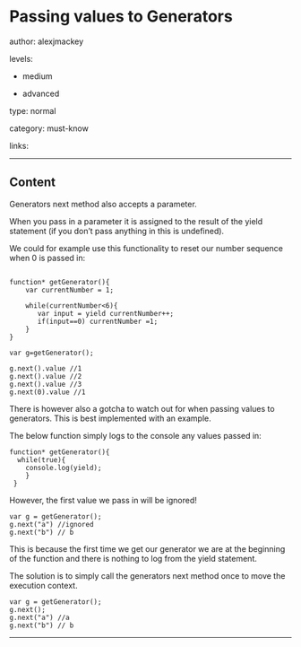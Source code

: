 # Passing values to Generators
author: alexjmackey

levels:

  - medium

  - advanced

type: normal

category: must-know

links:

---
## Content

Generators next method also accepts a parameter. 

When you pass in a parameter it is assigned to the result of the yield statement (if you don’t pass anything in this is undefined).

We could for example use this functionality to reset our number sequence when 0 is passed in:

```

function* getGenerator(){
    var currentNumber = 1;

    while(currentNumber<6){
       var input = yield currentNumber++;
       if(input==0) currentNumber =1;
    } 
}

var g=getGenerator();

g.next().value //1
g.next().value //2
g.next().value //3
g.next(0).value //1
```

There is however also a gotcha to watch out for when passing values to generators.
This is best implemented with an example. 

The below function simply logs to the console any values passed in:

```
function* getGenerator(){
  while(true){
    console.log(yield);
    }
 }
```

However, the first value we pass in will be ignored!

```
var g = getGenerator();
g.next("a") //ignored
g.next("b") // b
```

This is because the first time we get our generator we are at the beginning of the function and there is nothing to log from the yield statement.

The solution is to simply call the generators next method once to move the execution context.

```
var g = getGenerator();
g.next();
g.next("a") //a
g.next("b") // b
```
---
